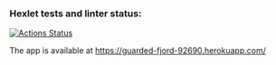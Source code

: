 ### Hexlet tests and linter status:
[![Actions Status](https://github.com/sol-un/php-project-lvl3/workflows/hexlet-check/badge.svg)](https://github.com/sol-un/php-project-lvl3/actions)

The app is available at https://guarded-fjord-92690.herokuapp.com/